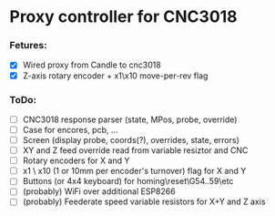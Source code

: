 # Proxy controller for CNC3018
### Fetures:
- [x] Wired proxy from Candle to cnc3018
- [x] Z-axis rotary encoder + x1\x10 move-per-rev flag

### ToDo:
- [ ] CNC3018 response parser (state, MPos, probe, override) 
- [ ] Case for encores, pcb, ...
- [ ] Screen (display probe, coords(?), overrides, state, errors)
- [ ] XY and Z feed override read from variable resiztor and CNC
- [ ] Rotary encoders for X and Y
- [ ] x1 \ x10 (1 or 10mm per encoder's turnover) flag for X and Y
- [ ] Buttons (or 4x4 keyboard) for homing\reset\G54..59\etc
- [ ] (probably) WiFi over additional ESP8266
- [ ] (probably) Feederate speed variable resistors for X+Y and Z axis